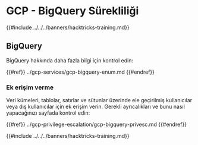# GCP - BigQuery Sürekliliği

{{#include ../../../banners/hacktricks-training.md}}

## BigQuery

BigQuery hakkında daha fazla bilgi için kontrol edin:

{{#ref}}
../gcp-services/gcp-bigquery-enum.md
{{#endref}}

### Ek erişim verme

Veri kümeleri, tablolar, satırlar ve sütunlar üzerinde ele geçirilmiş kullanıcılar veya dış kullanıcılar için ek erişim verin. Gerekli ayrıcalıkları ve bunu nasıl yapacağınızı sayfada kontrol edin:

{{#ref}}
../gcp-privilege-escalation/gcp-bigquery-privesc.md
{{#endref}}

{{#include ../../../banners/hacktricks-training.md}}
